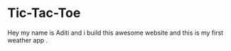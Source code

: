 # Tic-Tac-Toe
Hey my name is Aditi  and i build this awesome website and this is my first weather app  .
